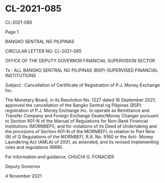 # CL-2021-085

CL-2021-085

Page 1

BANGKO SENTRAL NG PILIPINAS

CIRCULAR LETTER NO. CL-2021-085

OFFICE OF THE DEPUTY GOVERNOR FINANCIAL SUPERVISION SECTOR

To : ALL BANGKO SENTRAL NG PILIPINAS (BSP)-SUPERVISED FINANCIAL INSTITUTIONS

Subject : Cancellation of Certificate of Registration of P.J. Money Exchange Inc.

The Monetary Board, in its Resolution No. 1227 dated 16 September 2021, approved the cancellation of the Bangko Sentral ng Pilipinas (BSP) registration of P.J. Money Exchange Inc. to operate as Remittance and Transfer Company and Foreign Exchange Dealer/Money Changer pursuant to Section 901-N of the Manual of Regulations for Non-Bank Financial Institutions (MORNBEFI), and for violations of its Deed of Undertaking and the provisions of Section 601-N of the MORNBEFI, in relation to Part Nine (9) of Q Regulations of the MORNBEFI, R.A. No. 9160 or the Anti- Money Laundering Act (AMLA) of 2001, as amended, and its revised implementing rules and regulations (RIRR).

For information and guidance.  CHUCHI G. FONACIER

Deputy Governor

4 November 2021